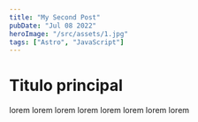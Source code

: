 ```yaml
---
title: "My Second Post"
pubDate: "Jul 08 2022"
heroImage: "/src/assets/1.jpg"
tags: ["Astro", "JavaScript"]
---
```


# Titulo principal

lorem lorem lorem lorem lorem lorem lorem lorem
